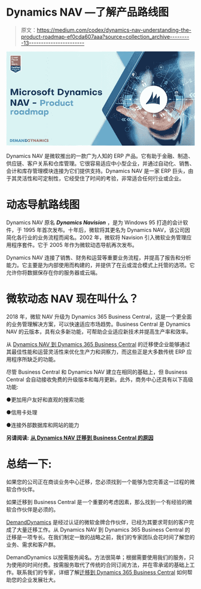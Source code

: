 # Dynamics NAV —了解产品路线图

> 原文：<https://medium.com/codex/dynamics-nav-understanding-the-product-roadmap-ef0cda607aaa?source=collection_archive---------13----------------------->

![](img/adaf7595d26c914cc305a7d701dcfbbc.png)

Dynamics NAV 是微软推出的一款广为人知的 ERP 产品。它有助于金融、制造、供应链、客户关系和仓库管理。它很容易适应中小型企业，并通过自动化、销售、会计和库存管理模块连接为它们提供支持。Dynamics NAV 是一家 ERP 巨头，由于其灵活性和可定制性，它经受住了时间的考验，非常适合任何行业或企业。

# 动态导航路线图

Dynamics NAV 原名 ***Dynamics Navision*** ，是为 Windows 95 打造的会计软件，于 1995 年首次发布。十年后，微软将其更名为 Dynamics NAV，该公司因简化各行业的业务流程而闻名。2002 年，微软将 Navision 引入微软业务管理应用程序套件。它于 2005 年作为微软动态导航再次发布。

Dynamics NAV 连接了销售、财务和运营等重要业务流程，并提高了报告和分析能力。它主要是为内部使用而构建的，并提供了在云或混合模式上托管的选项。它允许你将数据保存在你的服务器或云端。

# 微软动态 NAV 现在叫什么？

2018 年，微软 NAV 升级为 Dynamics 365 Business Central，这是一个更全面的业务管理解决方案，可以快速适应市场趋势。Business Central 是 Dynamics NAV 的云版本，具有众多新功能，可帮助企业适应新技术并提高生产率和效率。

从 [Dynamics NAV 到 Dynamics 365 Business Central](https://demanddynamics.com/dynamics-nav-to-dynamics-365-business-central/) 的迁移使企业能够通过其最佳性能和运营灵活性来优化生产力和洞察力，而这些正是大多数传统 ERP 应用程序所缺乏的功能。

尽管 Business Central 和 Dynamics NAV 建立在相同的基础上，但 Business Central 会自动接收免费的升级版本和每月更新。此外，商务中心还具有以下高级功能:

●更加用户友好和直观的搜索功能

●信用卡处理

●连接外部数据库和网站的能力

**另请阅读:** [**从 Dynamics NAV 迁移到 Business Central 的原因**](https://demanddynamics.com/reasons-to-migrate-from-microsoft-nav-to-dynamics-365-bc/)

# 总结一下:

如果您的公司正在商谈业务中心迁移，您必须找到一个能够为您完善这一过程的微软合作伙伴。

如果迁移到 Business Central 是一个重要的考虑因素，那么找到一个有经验的微软合作伙伴是必须的。

[DemandDynamics](https://demanddynamics.com/) 是经过认证的微软金牌合作伙伴，已经为其要求苛刻的客户完成了大量迁移工作。从 Dynamics NAV 到 Dynamics 365 Business Central 的迁移是一项专长。在我们制定一致的战略之前，我们的专家团队会花时间了解您的业务、需求和客户群。

DemandDynamics 以按需服务闻名。方法很简单；根据需要使用我们的服务，只为使用的时间付费。按需服务取代了传统的合同订阅方法，并在零承诺的基础上工作。联系我们的专家，详细了解[迁移到 Dynamics 365 Business Central](https://demanddynamics.com/microsoft-dynamics-365-erp-implementation-partner/) 如何帮助您的企业发展壮大。